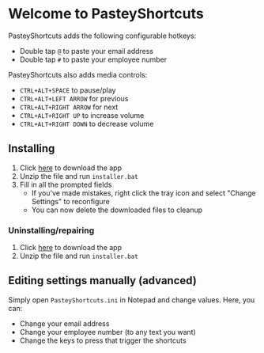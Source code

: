 # Welcome to PasteyShortcuts
PasteyShortcuts adds the following configurable hotkeys:
- Double tap `@` to paste your email address
- Double tap `#` to paste your employee number

PasteyShortcuts also adds media controls:
- `CTRL+ALT+SPACE` to pause/play
- `CTRL+ALT+LEFT ARROW` for previous
- `CTRL+ALT+RIGHT ARROW` for next
- `CTRL+ALT+RIGHT UP` to increase volume
- `CTRL+ALT+RIGHT DOWN` to decrease volume

## Installing
1. Click [here](../../archive/master.zip) to download the app
2. Unzip the file and run `installer.bat`
3. Fill in all the prompted fields
	- If you've made mistakes, right click the tray icon and select "Change Settings" to reconfigure
	- You can now delete the downloaded files to cleanup

### Uninstalling/repairing
1. Click [here](../../archive/master.zip) to download the app
2. Unzip the file and run `installer.bat`

## Editing settings manually (advanced)
Simply open `PasteyShortcuts.ini` in Notepad and change values. Here, you can:
- Change your email address
- Change your employee number (to any text you want)
- Change the keys to press that trigger the shortcuts
